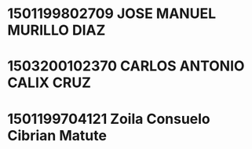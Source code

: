 # 1501199802709 JOSE MANUEL MURILLO DIAZ
# 1503200102370 CARLOS ANTONIO CALIX CRUZ
# 1501199704121 Zoila Consuelo Cibrian Matute